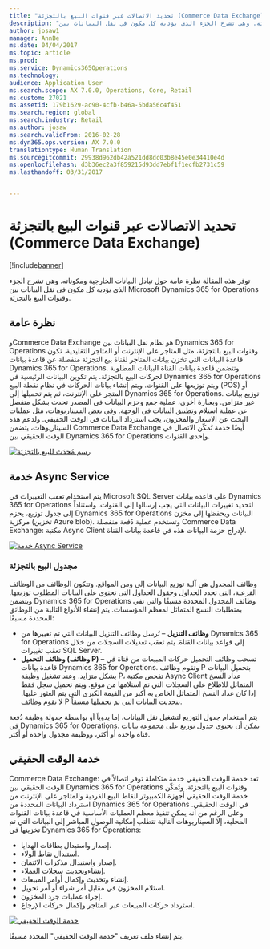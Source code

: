 ```yaml
---
title: "تحديد الاتصالات عبر قنوات البيع بالتجزئة (Commerce Data Exchange)"
description: "توفر هذه المقالة نظرة عامة حول تبادل البيانات الخارجية ومكوناته. وهي تشرح الجزء الذي يؤديه كل مكون في نقل البيانات بين Microsoft Dynamics 365 for Operations وقنوات البيع بالتجزئة."
author: josaw1
manager: AnnBe
ms.date: 04/04/2017
ms.topic: article
ms.prod: 
ms.service: Dynamics365Operations
ms.technology: 
audience: Application User
ms.search.scope: AX 7.0.0, Operations, Core, Retail
ms.custom: 27021
ms.assetid: 179b1629-ac90-4cfb-b46a-5bda56c4f451
ms.search.region: global
ms.search.industry: Retail
ms.author: josaw
ms.search.validFrom: 2016-02-28
ms.dyn365.ops.version: AX 7.0.0
translationtype: Human Translation
ms.sourcegitcommit: 29938d962db42a521dd8dc03b8e45e0e34410e4d
ms.openlocfilehash: d3b36ec2a3f859215d93dd7ebf1f1ecfb2731c59
ms.lasthandoff: 03/31/2017


---
```


# <a name="define-retail-channel-communications-commerce-data-exchange"></a>تحديد الاتصالات عبر قنوات البيع بالتجزئة (Commerce Data Exchange)

[!include[banner](../includes/banner.md)]


توفر هذه المقالة نظرة عامة حول تبادل البيانات الخارجية ومكوناته. وهي تشرح الجزء الذي يؤديه كل مكون في نقل البيانات بين Microsoft Dynamics 365 for Operations وقنوات البيع بالتجزئة.

<a name="overview"></a>نظرة عامة
--------

وCommerce Data Exchange هو نظام نقل البيانات بين Dynamics 365 for Operations وقنوات البيع بالتجزئة، مثل المتاجر على الإنترنت أو المتاجر التقليدية. تكون قاعدة البيانات التي تخزن بيانات المتاجر لقناة بيع التجزئة منفصلة عن قاعدة بيانات Dynamics 365 for Operations. وتتضمن قاعدة بيانات القناة البيانات المطلوبة لحركات البيع بالتجزئة. يتم تكوين البيانات الرئيسية في Dynamics 365 for Operations ويتم توزيعها على القنوات. ويتم إنشاء بيانات الحركات في نظام نقطة البيع (POS) أو المتجر على الإنترنت، ثم يتم تحميلها إلى Dynamics 365 for Operations. توزيع بيانات غير متزامن. وبعبارة أخرى، عملية جمع وحزم البيانات في المصدر تحدث بشكل منفصل عن عملية استلام وتطبيق البيانات في الوجهة. وفي بعض السيناريوهات، مثل عمليات البحث عن الاسعار والمخزون، يجب استرداد البيانات في الوقت الحقيقي. ولدعم هذه السيناريوهات، يتضمن Commerce Data Exchange أيضًا خدمة تُمكّن الاتصال في الوقت الحقيقي بين Dynamics 365 for Operations وإحدى القنوات. 

[![رسم مُحدَث للبيع بالتجزئة](./media/updated-retail-graphic.png)](./media/updated-retail-graphic.png)  

## <a name="async-service"></a>خدمة Async Service
يتم استخدام تعقب التغييرات في Microsoft SQL Server على قاعدة بيانات Dynamics 365 for Operations لتحديد تغييرات البيانات التي يجب إرسالها إلى القنوات. واستناداً إلى جدول توزيع، يحزم Dynamics 365 for Operations البيانات ويحفظها إلى مخزن مركزية (تخزين Azure blob). وتستخدم عملية دُفعة منفصلة Commerce Data Exchange: مكتبة Async Client لإدراج حزمة البيانات هذه في قاعدة بيانات القناة. 

[![خدمة Async Service](./media/async-300x239.png)](./media/async.png)

### <a name="retail-scheduler"></a>مجدول البيع بالتجزئة

وظائف المجدول هي آلية توزيع البيانات إلى ومن المواقع. وتتكون الوظائف من الوظائف الفرعية، التي تحدد الجداول وحقول الجداول التي تحتوي على البيانات المطلوب توزيعها. ويتضمن Dynamics 365 for Operations وظائف المجدول المحددة مسبقًا والتي تفي بمتطلبات النسخ المتماثل لمعظم المؤسسات. يتم إنشاء الأنواع التالية من الوظائق المحددة مسبقًا:

-   **وظائف التنزيل** – تُرسل وظائف التنزيل البيانات التي تم تغييرها من Dynamics 365 for Operations إلى قواعد بيانات القناة. يتم تعقب تعديلات السجلات من خلال تعقب تغييرات SQL Server.
-   **وظائف التحميل (وظائف P)** – تسحب وظائف التحميل حركات المبيعات من قناة في قاعدة بيانات Dynamics 365 for Operations. وتقوم وظائف P بتحميل البيانات بشكل متزايد. وعند تشغيل وظيفة P، تفحص مكتبة Async Client عداد النسخ المتماثل للاطلاع على السجلات التي تم استلامها من موقع. ويتم تحميل سجل فقط إذا كان عداد النسخ المتماثل الخاص به أكبر من القيمة الكبرى التي يتم العثور عليها. لا تقوم وظائف P بتحديث البيانات التي تم تحميلها مسبقاً.

يتم استخدام جدول التوزيع لتشغيل نقل البيانات، إما يدوياً أو بواسطة جدولة وظيفة دُفعة في Dynamics 365 for Operations. يمكن أن يحتوي جدول توزيع على مجموعة بيانات قناة واحدة أو أكثر، ووظيفة مجدول واحدة أو أكثر.

## <a name="realtime-service"></a>خدمة الوقت الحقيقي
Commerce Data Exchange: تعد خدمة الوقت الحقيقي خدمة متكاملة توفر اتصالاً في الوقت الحقيقي بين Dynamics 365 for Operations وقنوات البيع بالتجزئة. وتُمكّن خدمة الوقت الحقيقي أجهزة الكمبيوتر لنقاط البيع الفردية والمتاجر على الإنترنت من استرداد البيانات المحددة من Dynamics 365 for Operations في الوقت الحقيقي. وعلى الرغم من أنه يمكن تنفيذ معظم العمليات الأساسية في قاعدة بيانات القنوات المحلية، إلا السيناريوهات التالية تتطلب إمكانية الوصول المباشر إلى البيانات التي تم تخزينها في Dynamics 365 for Operations:

-   إصدار واستبدال بطاقات الهدايا.
-   استبدال نقاط الولاء.
-   إصدار واستبدال مذكرات الائتمان.
-   إنشاءوتحديث سجلات العملاء.
-   إنشاء وتحديث وإكمال أوامر المبيعات.
-   استلام المخزون في مقابل أمر شراء أو أمر تحويل.
-   إجراء عمليات جرد المخزون.
-   استرداد حركات المبيعات عبر المتاجر وإكمال حركات الإرجاع.

[![خدمة الوقت الحقيقي](./media/rts.png)](./media/rts.png) 

يتم إنشاء ملف تعريف "خدمة الوقت الحقيقي" المحدد مسبقًا.





